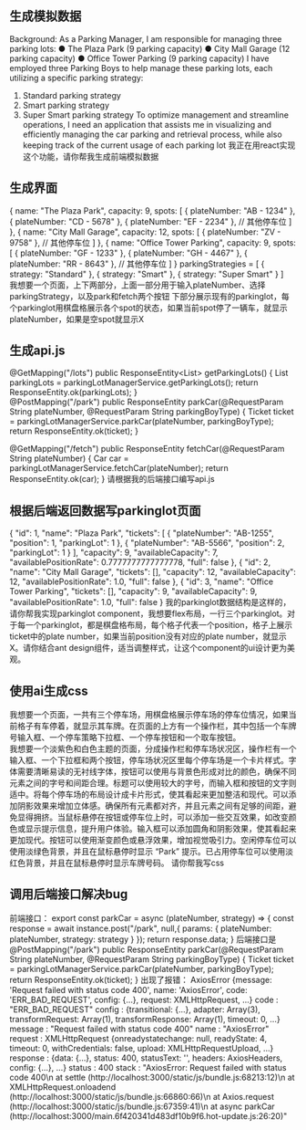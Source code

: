 ## 生成模拟数据
Background:
As a Parking Manager, I am responsible for managing three parking lots:
● The Plaza Park (9 parking capacity)
● City Mall Garage (12 parking capacity)
● Office Tower Parking (9 parking capacity)
I have employed three Parking Boys to help manage these parking lots, each utilizing a specific parking strategy:
1. Standard parking strategy
2. Smart parking strategy
3. Super Smart parking strategy
   To optimize management and streamline operations, I need an application that assists me in visualizing and efficiently managing
   the car parking and retrieval process, while also keeping track of the current usage of each parking lot
我正在用react实现这个功能，请你帮我生成前端模拟数据

## 生成界面
{ name: "The Plaza Park", capacity: 9, spots: [ { plateNumber: "AB - 1234" }, { plateNumber: "CD - 5678" }, { plateNumber: "EF - 2234" }, // 其他停车位 ] }, { name: "City Mall Garage", capacity: 12, spots: [ { plateNumber: "ZV - 9758" }, // 其他停车位 ] }, { name: "Office Tower Parking", capacity: 9, spots: [ { plateNumber: "GF - 1233" }, { plateNumber: "GH - 4467" }, { plateNumber: "RR - 8643" }, // 其他停车位 ] } parkingStrategies = [ { strategy: "Standard" }, { strategy: "Smart" }, { strategy: "Super Smart" } ]   
我想要一个页面，上下两部分，上面一部分用于输入plateNumber、选择parkingStrategy，以及park和fetch两个按钮 下部分展示现有的parkinglot，每个parkinglot用棋盘格展示各个spot的状态，如果当前spot停了一辆车，就显示plateNumber，如果是空spot就显示X

## 生成api.js
@GetMapping("/lots") public ResponseEntity<List<parkinglot>> getParkingLots() { List<parkinglot> parkingLots = parkingLotManagerService.getParkingLots(); return ResponseEntity.ok(parkingLots); }</parkinglot></parkinglot>  
@PostMapping("/park")
public ResponseEntity<Ticket> parkCar(@RequestParam String plateNumber, @RequestParam String parkingBoyType) {
Ticket ticket = parkingLotManagerService.parkCar(plateNumber, parkingBoyType);
return ResponseEntity.ok(ticket);
}

@GetMapping("/fetch")
public ResponseEntity<Car> fetchCar(@RequestParam String plateNumber) {
Car car = parkingLotManagerService.fetchCar(plateNumber);
return ResponseEntity.ok(car);
}
请根据我的后端接口编写api.js

## 根据后端返回数据写parkinglot页面
{
"id": 1,
"name": "Plaza Park",
"tickets": [
{
"plateNumber": "AB-1255",
"position": 1,
"parkingLot": 1
},
{
"plateNumber": "AB-5566",
"position": 2,
"parkingLot": 1
}
],
"capacity": 9,
"availableCapacity": 7,
"availablePositionRate": 0.7777777777777778,
"full": false
},
{
"id": 2,
"name": "City Mall Garage",
"tickets": [],
"capacity": 12,
"availableCapacity": 12,
"availablePositionRate": 1.0,
"full": false
},
{
"id": 3,
"name": "Office Tower Parking",
"tickets": [],
"capacity": 9,
"availableCapacity": 9,
"availablePositionRate": 1.0,
"full": false
}
我的parkinglot数据结构是这样的，请你帮我实现parkinglot component，我想要flex布局，一行三个parkinglot。对于每一个parkinglot，都是棋盘格布局，每个格子代表一个position，格子上展示ticket中的plate number，如果当前position没有对应的plate number，就显示X。请你结合ant design组件，适当调整样式，让这个component的ui设计更为美观。

## 使用ai生成css
我想要一个页面，一共有三个停车场，用棋盘格展示停车场的停车位情况，如果当前格子有车停着，就显示其车牌。在页面的上方有一个操作栏，其中包括一个车牌号输入框、一个停车策略下拉框、一个停车按钮和一个取车按钮。  
我想要一个淡紫色和白色主题的页面，分成操作栏和停车场状况区，操作栏有一个输入框、一个下拉框和两个按钮，停车场状况区里每个停车场是一个卡片样式。字体需要清晰易读的无衬线字体，按钮可以使用与背景色形成对比的颜色，确保不同元素之间的字号和间距合理。标题可以使用较大的字号，而输入框和按钮的文字则适中。将每个停车场的布局设计成卡片形式，使其看起来更加整洁和现代。可以添加阴影效果来增加立体感。确保所有元素都对齐，并且元素之间有足够的间距，避免显得拥挤。当鼠标悬停在按钮或停车位上时，可以添加一些交互效果，如改变颜色或显示提示信息，提升用户体验。输入框可以添加圆角和阴影效果，使其看起来更加现代。按钮可以使用渐变颜色或悬浮效果，增加视觉吸引力。空闲停车位可以使用淡绿色背景，并且在鼠标悬停时显示 “Park” 提示。已占用停车位可以使用淡红色背景，并且在鼠标悬停时显示车牌号码。
请你帮我写css

## 调用后端接口解决bug
前端接口：
export const parkCar = async (plateNumber, strategy) => {
const response = await instance.post("/park", null,{
params: {
plateNumber: plateNumber,
strategy: strategy
}
});
return response.data;
}
后端接口是
@PostMapping("/park")
public ResponseEntity<Ticket> parkCar(@RequestParam String plateNumber, @RequestParam String parkingBoyType) {
Ticket ticket = parkingLotManagerService.parkCar(plateNumber, parkingBoyType);
return ResponseEntity.ok(ticket);
}
出现了报错：
AxiosError {message: 'Request failed with status code 400', name: 'AxiosError', code: 'ERR_BAD_REQUEST', config: {…}, request: XMLHttpRequest, …}
code
:
"ERR_BAD_REQUEST"
config
:
{transitional: {…}, adapter: Array(3), transformRequest: Array(1), transformResponse: Array(1), timeout: 0, …}
message
:
"Request failed with status code 400"
name
:
"AxiosError"
request
:
XMLHttpRequest {onreadystatechange: null, readyState: 4, timeout: 0, withCredentials: false, upload: XMLHttpRequestUpload, …}
response
:
{data: {…}, status: 400, statusText: '', headers: AxiosHeaders, config: {…}, …}
status
:
400
stack
:
"AxiosError: Request failed with status code 400\n    at settle (http://localhost:3000/static/js/bundle.js:68213:12)\n    at XMLHttpRequest.onloadend (http://localhost:3000/static/js/bundle.js:66860:66)\n    at Axios.request (http://localhost:3000/static/js/bundle.js:67359:41)\n    at async parkCar (http://localhost:3000/main.6f420341d483df10b9f6.hot-update.js:26:20)"

